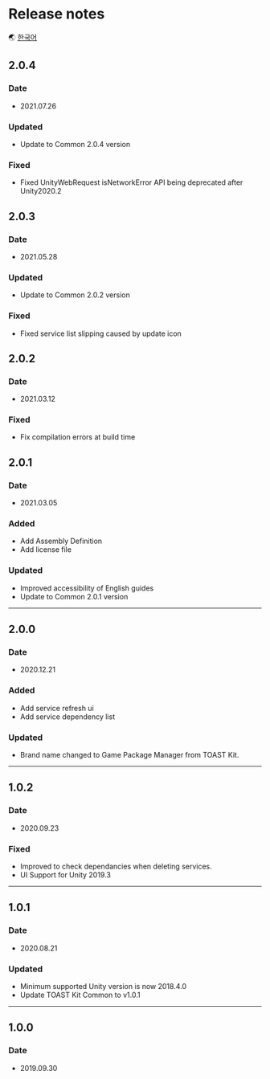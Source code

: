 # Release notes

🌏 [한국어](ReleaseNotes.md)

## 2.0.4

### Date

* 2021.07.26

### Updated

* Update to Common 2.0.4 version

### Fixed
* Fixed UnityWebRequest isNetworkError API being deprecated after Unity2020.2

## 2.0.3

### Date

* 2021.05.28

### Updated

* Update to Common 2.0.2 version

### Fixed
* Fixed service list slipping caused by update icon

## 2.0.2

### Date

* 2021.03.12

### Fixed

* Fix compilation errors at build time

## 2.0.1

### Date

* 2021.03.05

### Added

* Add Assembly Definition
* Add license file

### Updated

* Improved accessibility of English guides
* Update to Common 2.0.1 version

---

## 2.0.0

### Date

* 2020.12.21

### Added

* Add service refresh ui
* Add service dependency list

### Updated

* Brand name changed to Game Package Manager from TOAST Kit.

---

## 1.0.2

### Date

* 2020.09.23

### Fixed

* Improved to check dependancies when deleting services.
* UI Support for Unity 2019.3

---

## 1.0.1

### Date

* 2020.08.21

### Updated

* Minimum supported Unity version is now 2018.4.0
* Update TOAST Kit Common to v1.0.1

---

## 1.0.0

### Date

* 2019.09.30
